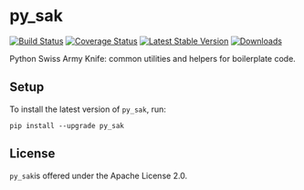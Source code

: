 # py_sak

[![Build Status](https://travis-ci.org/marccarre/py_sak.svg?branch=master)](https://travis-ci.org/marccarre/py_sak) [![Coverage Status](https://coveralls.io/repos/marccarre/py_sak/badge.svg)](https://coveralls.io/r/marccarre/py_sak) [![Latest Stable Version](https://img.shields.io/pypi/v/py_sak.svg)](https://pypi.python.org/pypi/py_sak) [![Downloads](https://img.shields.io/pypi/dm/py_sak.svg)](https://pypi.python.org/pypi/py_sak/0.1)

Python Swiss Army Knife: common utilities and helpers for boilerplate code.

## Setup

To install the latest version of `py_sak`, run:

    pip install --upgrade py_sak

## License

`py_sak`is offered under the Apache License 2.0.
